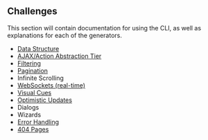 ## Challenges

This section will contain documentation for using the CLI, as well as explanations for each of the generators.

* [Data Structure](DataStructure.md)
* [AJAX/Action Abstraction Tier](AjaxAbstraction.md)
* [Filtering](Filtering.md)
* [Pagination](Pagination.md)
* Infinite Scrolling
* [WebSockets (real-time)](WebSockets.md)
* [Visual Cues](VisualCues.md)
* [Optimistic Updates](OptimisticUpdates.md)
* Dialogs
* Wizards
* [Error Handling](ErrorHandling.md)
* [404 Pages](NotFound.md)
